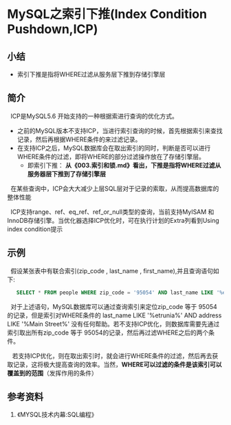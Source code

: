 # MySQL之索引下推(Index Condition Pushdown,ICP)
## 小结
+ 索引下推是指将WHERE过滤从服务层下推到存储引擎层

## 简介
&nbsp;&nbsp;ICP是MySQL5.6 开始支持的一种根据索进行查询的优化方式。
+ 之前的MySQL版本不支持ICP，当进行索引查询的时候，首先根据索引来查找记录，然后再根据WHERE条件的来过滤记录。
+ 在支持ICP之后，MySQL数据库会在取出索引的同时，判断是否可以进行WHERE条件的过滤，即将WHERE的部分过滤操作放在了存储引擎层。
   - 即索引下推： **从《003.索引和锁.md》看出，下推是指将WHERE过滤从服务器层下推到了存储引擎层**

&nbsp;&nbsp;在某些查询中，ICP会大大减少上层SQL层对于记录的索取，从而提高数据库的整体性能

&nbsp;&nbsp;ICP支持range、ref、eq_ref、ref_or_null类型的查询，当前支持MyISAM 和 InnoDB存储引擎。当优化器选择ICP优化时，可在执行计划的Extra列看到Using index condition提示

## 示例
&nbsp;&nbsp;假设某张表中有联合索引(zip_code , last_name , first_name),并且查询语句如下:
```sql
   SELECT * FROM people WHERE zip_code = '95054' AND last_name LIKE '%etrunia%' AND address LIKE '%Main Street%';
```

&nbsp;&nbsp;对于上述语句，MySQL数据库可以通过查询索引来定位zip_code 等于 95054 的记录，但是索引对WHERE条件的 last_name LIKE '%etrunia%' AND address LIKE '%Main Street%' 没有任何帮助。若不支持ICP优化，则数据库需要先通过索引取出所有zip_code 等于 95054的记录，然后再过滤WHERE之后的两个条件。

&nbsp;&nbsp; 若支持ICP优化，则在取出索引时，就会进行WHERE条件的过滤，然后再去获取记录，这将极大提高查询的效率。当然，**WHERE可以过滤的条件是该索引可以覆盖到的范围**（发挥作用的条件）


## 参考资料
1. 《MYSQL技术内幕:SQL编程》